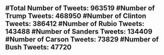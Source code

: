 #Total Number of Tweets: 963519 
#Number of Trump Tweets: 468950
#Number of Clinton Tweets: 386412
#Number of Rubio Tweets: 143488
#Number of Sanders Tweets: 134409
#Number of Carson Tweets: 73829
#Number of Bush Tweets: 47720
---
